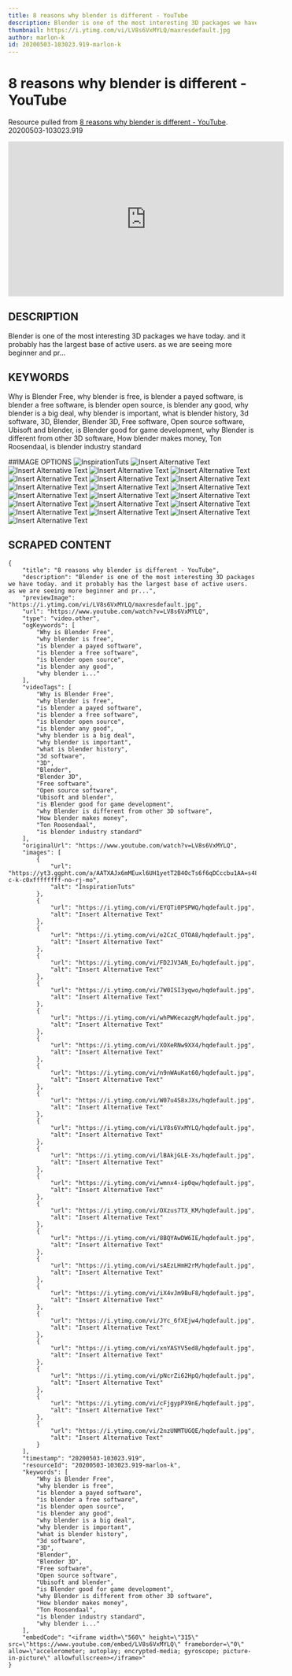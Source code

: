 ```yaml
---
title: 8 reasons why blender is different - YouTube
description: Blender is one of the most interesting 3D packages we have today. and it probably has the largest base of active users. as we are seeing more beginner and pr...
thumbnail: https://i.ytimg.com/vi/LV8s6VxMYLQ/maxresdefault.jpg
author: marlon-k
id: 20200503-103023.919-marlon-k
---
```

# 8 reasons why blender is different - YouTube
Resource pulled from [8 reasons why blender is different - YouTube](https://www.youtube.com/watch?v=LV8s6VxMYLQ).
20200503-103023.919

<iframe width="560" height="315" src="https://www.youtube.com/embed/LV8s6VxMYLQ" frameborder="0" allow="accelerometer; autoplay; encrypted-media; gyroscope; picture-in-picture" allowfullscreen></iframe>

## DESCRIPTION
Blender is one of the most interesting 3D packages we have today. and it probably has the largest base of active users. as we are seeing more beginner and pr...

## KEYWORDS

Why is Blender Free, why blender is free, is blender a payed software, is blender a free software, is blender open source, is blender any good, why blender is a big deal, why blender is important, what is blender history, 3d software, 3D, Blender, Blender 3D, Free software, Open source software, Ubisoft and blender, is Blender good for game development, why Blender is different from other 3D software, How blender makes money, Ton Roosendaal, is blender industry standard


##IMAGE OPTIONS
![InspirationTuts](https://yt3.ggpht.com/a/AATXAJx6mMEuxl6UH1yetT2B4OcTs6f6qDCccbu1AA=s48-c-k-c0xffffffff-no-rj-mo)
![Insert Alternative Text](https://i.ytimg.com/vi/EYQTi0PSPWQ/hqdefault.jpg)
![Insert Alternative Text](https://i.ytimg.com/vi/e2CzC_OTOA8/hqdefault.jpg)
![Insert Alternative Text](https://i.ytimg.com/vi/FD2JV3AN_Eo/hqdefault.jpg)
![Insert Alternative Text](https://i.ytimg.com/vi/7W0ISI3yqwo/hqdefault.jpg)
![Insert Alternative Text](https://i.ytimg.com/vi/whPWKecazgM/hqdefault.jpg)
![Insert Alternative Text](https://i.ytimg.com/vi/XOXeRNw9XX4/hqdefault.jpg)
![Insert Alternative Text](https://i.ytimg.com/vi/n9nWAuKat60/hqdefault.jpg)
![Insert Alternative Text](https://i.ytimg.com/vi/W07u4S8xJXs/hqdefault.jpg)
![Insert Alternative Text](https://i.ytimg.com/vi/LV8s6VxMYLQ/hqdefault.jpg)
![Insert Alternative Text](https://i.ytimg.com/vi/lBAkjGLE-Xs/hqdefault.jpg)
![Insert Alternative Text](https://i.ytimg.com/vi/wmnx4-ip0qw/hqdefault.jpg)
![Insert Alternative Text](https://i.ytimg.com/vi/OXzus7TX_KM/hqdefault.jpg)
![Insert Alternative Text](https://i.ytimg.com/vi/8BQYAwDW6IE/hqdefault.jpg)
![Insert Alternative Text](https://i.ytimg.com/vi/sAEzLHmH2rM/hqdefault.jpg)
![Insert Alternative Text](https://i.ytimg.com/vi/iX4vJm9BuF8/hqdefault.jpg)
![Insert Alternative Text](https://i.ytimg.com/vi/JYc_6fXEjw4/hqdefault.jpg)
![Insert Alternative Text](https://i.ytimg.com/vi/xnYASYV5ed8/hqdefault.jpg)
![Insert Alternative Text](https://i.ytimg.com/vi/pNcrZi62HpQ/hqdefault.jpg)
![Insert Alternative Text](https://i.ytimg.com/vi/cFjgypPX9nE/hqdefault.jpg)
![Insert Alternative Text](https://i.ytimg.com/vi/2nzUNMTUGQE/hqdefault.jpg)

## SCRAPED CONTENT
```
{
    "title": "8 reasons why blender is different - YouTube",
    "description": "Blender is one of the most interesting 3D packages we have today. and it probably has the largest base of active users. as we are seeing more beginner and pr...",
    "previewImage": "https://i.ytimg.com/vi/LV8s6VxMYLQ/maxresdefault.jpg",
    "url": "https://www.youtube.com/watch?v=LV8s6VxMYLQ",
    "type": "video.other",
    "ogKeywords": [
        "Why is Blender Free",
        "why blender is free",
        "is blender a payed software",
        "is blender a free software",
        "is blender open source",
        "is blender any good",
        "why blender i..."
    ],
    "videoTags": [
        "Why is Blender Free",
        "why blender is free",
        "is blender a payed software",
        "is blender a free software",
        "is blender open source",
        "is blender any good",
        "why blender is a big deal",
        "why blender is important",
        "what is blender history",
        "3d software",
        "3D",
        "Blender",
        "Blender 3D",
        "Free software",
        "Open source software",
        "Ubisoft and blender",
        "is Blender good for game development",
        "why Blender is different from other 3D software",
        "How blender makes money",
        "Ton Roosendaal",
        "is blender industry standard"
    ],
    "originalUrl": "https://www.youtube.com/watch?v=LV8s6VxMYLQ",
    "images": [
        {
            "url": "https://yt3.ggpht.com/a/AATXAJx6mMEuxl6UH1yetT2B4OcTs6f6qDCccbu1AA=s48-c-k-c0xffffffff-no-rj-mo",
            "alt": "InspirationTuts"
        },
        {
            "url": "https://i.ytimg.com/vi/EYQTi0PSPWQ/hqdefault.jpg",
            "alt": "Insert Alternative Text"
        },
        {
            "url": "https://i.ytimg.com/vi/e2CzC_OTOA8/hqdefault.jpg",
            "alt": "Insert Alternative Text"
        },
        {
            "url": "https://i.ytimg.com/vi/FD2JV3AN_Eo/hqdefault.jpg",
            "alt": "Insert Alternative Text"
        },
        {
            "url": "https://i.ytimg.com/vi/7W0ISI3yqwo/hqdefault.jpg",
            "alt": "Insert Alternative Text"
        },
        {
            "url": "https://i.ytimg.com/vi/whPWKecazgM/hqdefault.jpg",
            "alt": "Insert Alternative Text"
        },
        {
            "url": "https://i.ytimg.com/vi/XOXeRNw9XX4/hqdefault.jpg",
            "alt": "Insert Alternative Text"
        },
        {
            "url": "https://i.ytimg.com/vi/n9nWAuKat60/hqdefault.jpg",
            "alt": "Insert Alternative Text"
        },
        {
            "url": "https://i.ytimg.com/vi/W07u4S8xJXs/hqdefault.jpg",
            "alt": "Insert Alternative Text"
        },
        {
            "url": "https://i.ytimg.com/vi/LV8s6VxMYLQ/hqdefault.jpg",
            "alt": "Insert Alternative Text"
        },
        {
            "url": "https://i.ytimg.com/vi/lBAkjGLE-Xs/hqdefault.jpg",
            "alt": "Insert Alternative Text"
        },
        {
            "url": "https://i.ytimg.com/vi/wmnx4-ip0qw/hqdefault.jpg",
            "alt": "Insert Alternative Text"
        },
        {
            "url": "https://i.ytimg.com/vi/OXzus7TX_KM/hqdefault.jpg",
            "alt": "Insert Alternative Text"
        },
        {
            "url": "https://i.ytimg.com/vi/8BQYAwDW6IE/hqdefault.jpg",
            "alt": "Insert Alternative Text"
        },
        {
            "url": "https://i.ytimg.com/vi/sAEzLHmH2rM/hqdefault.jpg",
            "alt": "Insert Alternative Text"
        },
        {
            "url": "https://i.ytimg.com/vi/iX4vJm9BuF8/hqdefault.jpg",
            "alt": "Insert Alternative Text"
        },
        {
            "url": "https://i.ytimg.com/vi/JYc_6fXEjw4/hqdefault.jpg",
            "alt": "Insert Alternative Text"
        },
        {
            "url": "https://i.ytimg.com/vi/xnYASYV5ed8/hqdefault.jpg",
            "alt": "Insert Alternative Text"
        },
        {
            "url": "https://i.ytimg.com/vi/pNcrZi62HpQ/hqdefault.jpg",
            "alt": "Insert Alternative Text"
        },
        {
            "url": "https://i.ytimg.com/vi/cFjgypPX9nE/hqdefault.jpg",
            "alt": "Insert Alternative Text"
        },
        {
            "url": "https://i.ytimg.com/vi/2nzUNMTUGQE/hqdefault.jpg",
            "alt": "Insert Alternative Text"
        }
    ],
    "timestamp": "20200503-103023.919",
    "resourceId": "20200503-103023.919-marlon-k",
    "keywords": [
        "Why is Blender Free",
        "why blender is free",
        "is blender a payed software",
        "is blender a free software",
        "is blender open source",
        "is blender any good",
        "why blender is a big deal",
        "why blender is important",
        "what is blender history",
        "3d software",
        "3D",
        "Blender",
        "Blender 3D",
        "Free software",
        "Open source software",
        "Ubisoft and blender",
        "is Blender good for game development",
        "why Blender is different from other 3D software",
        "How blender makes money",
        "Ton Roosendaal",
        "is blender industry standard",
        "why blender i..."
    ],
    "embedCode": "<iframe width=\"560\" height=\"315\" src=\"https://www.youtube.com/embed/LV8s6VxMYLQ\" frameborder=\"0\" allow=\"accelerometer; autoplay; encrypted-media; gyroscope; picture-in-picture\" allowfullscreen></iframe>"
}
```
